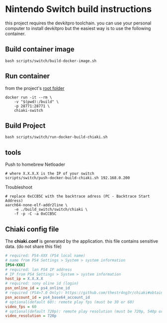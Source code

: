 Nintendo Switch build instructions
==================================
this project requires the devkitpro toolchain.
you can use your personal computer to install devkitpro
but the easiest way is to use the following container.

Build container image
---------------------
```
bash scripts/switch/build-docker-image.sh
```

Run container
-------------
from the project's [root folder](../)
```
docker run -it --rm \
	-v "$(pwd):/build" \
	-p 28771:28771 \
	chiaki-switch
```

Build Project
-------------
```
bash scripts/switch/run-docker-build-chiaki.sh
```

tools
-----
Push to homebrew Netloader
```
# where X.X.X.X is the IP of your switch
scripts/switch/push-docker-build-chiaki.sh 192.168.0.200
```

Troubleshoot
```
# replace 0xCCB5C with the backtrace adress (PC - Backtrace Start Address)
aarch64-none-elf-addr2line \
	-e ./build_switch/switch/chiaki \
	-f -p -C -a 0xCCB5C
```

Chiaki config file
------------------
The **chiaki.conf** is generated by the application.
this file contains sensitive data. (do not share this file)
```ini
# required: PS4-XXX (PS4 local name)
# name from PS4 Settings > System > system information
[PS4-XXX]
# required: lan PS4 IP address
# IP from PS4 Settings > System > system information
host_ip = X.X.X.X
# required: sony oline id (login)
psn_online_id = ps4_online_id
# required (PS4>7.0 Only): https://github.com/thestr4ng3r/chiaki#obtaining-your-psn-accountid
psn_account_id = ps4_base64_account_id
# optional(default 60): remote play fps (must be 30 or 60)
video_fps = 60
# optional(default 720p): remote play resolution (must be 720p, 540p or 360p)
video_resolution = 720p
```
